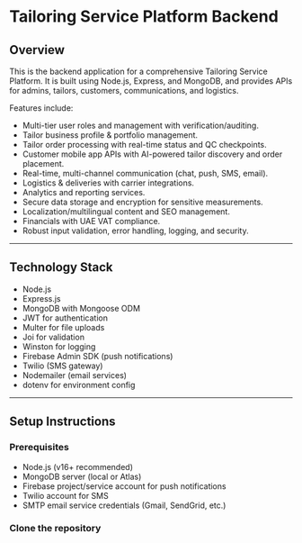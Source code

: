 # Tailoring Service Platform Backend

## Overview

This is the backend application for a comprehensive Tailoring Service Platform. It is built using Node.js, Express, and MongoDB, and provides APIs for admins, tailors, customers, communications, and logistics.

Features include:

- Multi-tier user roles and management with verification/auditing.
- Tailor business profile & portfolio management.
- Tailor order processing with real-time status and QC checkpoints.
- Customer mobile app APIs with AI-powered tailor discovery and order placement.
- Real-time, multi-channel communication (chat, push, SMS, email).
- Logistics & deliveries with carrier integrations.
- Analytics and reporting services.
- Secure data storage and encryption for sensitive measurements.
- Localization/multilingual content and SEO management.
- Financials with UAE VAT compliance.
- Robust input validation, error handling, logging, and security.

---

## Technology Stack

- Node.js
- Express.js
- MongoDB with Mongoose ODM
- JWT for authentication
- Multer for file uploads
- Joi for validation
- Winston for logging
- Firebase Admin SDK (push notifications)
- Twilio (SMS gateway)
- Nodemailer (email services)
- dotenv for environment config

---

## Setup Instructions

### Prerequisites

- Node.js (v16+ recommended)
- MongoDB server (local or Atlas)
- Firebase project/service account for push notifications
- Twilio account for SMS
- SMTP email service credentials (Gmail, SendGrid, etc.)

### Clone the repository

